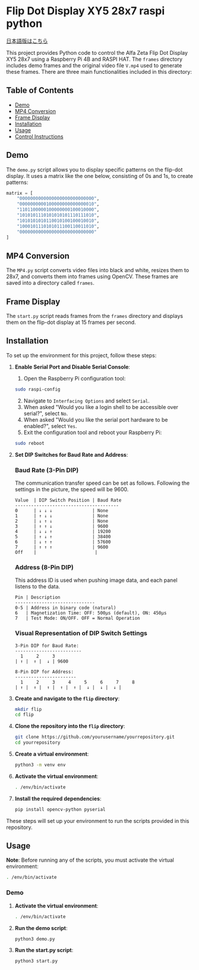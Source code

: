 # Flip Dot Display XY5 28x7 raspi python

[日本語版はこちら](README_JP.md)

This project provides Python code to control the Alfa Zeta Flip Dot Display XY5 28x7 using a Raspberry Pi 4B and RASPI HAT. The `frames` directory includes demo frames and the original video file `V.mp4` used to generate these frames. There are three main functionalities included in this directory:

## Table of Contents

- [Demo](#demo)
- [MP4 Conversion](#mp4-conversion)
- [Frame Display](#frame-display)
- [Installation](#installation)
- [Usage](#usage)
- [Control Instructions](CONTROL.md)

## Demo

The `demo.py` script allows you to display specific patterns on the flip-dot display. It uses a matrix like the one below, consisting of 0s and 1s, to create patterns:

```python
matrix = [
    "0000000000000000000000000000",
    "0000000000100000000000000010",
    "1101100000100000000100010000",
    "1010101110101010101110111010",
    "1010101010110010100100010010",
    "1000101110101011100110011010",
    "0000000000000000000000000000"
]
```

## MP4 Conversion

The `MP4.py` script converts video files into black and white, resizes them to 28x7, and converts them into frames using OpenCV. These frames are saved into a directory called `frames`.

## Frame Display

The `start.py` script reads frames from the `frames` directory and displays them on the flip-dot display at 15 frames per second.

## Installation

To set up the environment for this project, follow these steps:

1. **Enable Serial Port and Disable Serial Console**:
    1. Open the Raspberry Pi configuration tool:
    ```bash
    sudo raspi-config
    ```
    2. Navigate to `Interfacing Options` and select `Serial`.
    3. When asked "Would you like a login shell to be accessible over serial?", select `No`.
    4. When asked "Would you like the serial port hardware to be enabled?", select `Yes`.
    5. Exit the configuration tool and reboot your Raspberry Pi:
    ```bash
    sudo reboot
    ```

2. **Set DIP Switches for Baud Rate and Address**:

    ### Baud Rate (3-Pin DIP)

    The communication transfer speed can be set as follows. Following the settings in the picture, the speed will be 9600.

    ```plaintext
    Value  | DIP Switch Position | Baud Rate
    ---------------------------------------
    0      | ↓ ↓ ↓               | None
    1      | ↑ ↓ ↓               | None
    2      | ↓ ↑ ↓               | None
    3      | ↑ ↑ ↓               | 9600
    4      | ↓ ↓ ↑               | 19200
    5      | ↑ ↓ ↑               | 38400
    6      | ↓ ↑ ↑               | 57600
    7      | ↑ ↑ ↑               | 9600
    Off    |                      |
    ```

    ### Address (8-Pin DIP)

    This address ID is used when pushing image data, and each panel listens to the data.

    ```plaintext
    Pin | Description
    ------------------------------
    0-5 | Address in binary code (natural)
    6   | Magnetization Time: OFF: 500μs (default), ON: 450μs
    7   | Test Mode: ON/OFF. OFF = Normal Operation
    ```

    ### Visual Representation of DIP Switch Settings

    ```plaintext
    3-Pin DIP for Baud Rate:
    -------------------------
      1     2     3
    | ↑ |  ↑ |  ↓ | 9600

    8-Pin DIP for Address:
    -----------------------
      1     2     3     4     5     6     7     8
    | ↑ |  ↑ |  ↑ |  ↑ |  ↑ |  ↓ |  ↓ |  ↓ |
    ```

3. **Create and navigate to the `flip` directory**:
    ```bash
    mkdir flip
    cd flip
    ```

4. **Clone the repository into the `flip` directory**:
    ```bash
    git clone https://github.com/yourusername/yourrepository.git
    cd yourrepository
    ```

5. **Create a virtual environment**:
    ```bash
    python3 -m venv env
    ```

6. **Activate the virtual environment**:
    ```bash
    . /env/bin/activate
    ```

7. **Install the required dependencies**:
    ```bash
    pip install opencv-python pyserial
    ```

These steps will set up your environment to run the scripts provided in this repository.


## Usage

**Note**: Before running any of the scripts, you must activate the virtual environment:
```bash
. /env/bin/activate
```

### Demo

1. **Activate the virtual environment**:
    ```bash
    . /env/bin/activate
    ```

2. **Run the demo script**:
    ```bash
    python3 demo.py
    ```

3. **Run the start.py script**:
    ```bash
    python3 start.py
    ```